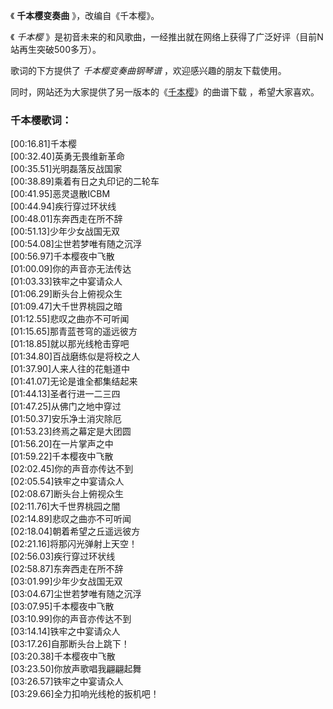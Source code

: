 

《 **千本樱变奏曲** 》，改编自《千本樱》。  
  
《 _千本樱_ 》是初音未来的和风歌曲，一经推出就在网络上获得了广泛好评（目前N站再生突破500多万）。  
  
歌词的下方提供了 _千本樱变奏曲钢琴谱_ ，欢迎感兴趣的朋友下载使用。  
  
同时，网站还为大家提供了另一版本的《[千本樱](Music-1801-千本樱-初音未来.html "千本樱")》的曲谱下载 ，希望大家喜欢。

### 千本樱歌词：

[00:16.81]千本樱  
[00:32.40]英勇无畏维新革命  
[00:35.51]光明磊落反战国家  
[00:38.89]乘着有日之丸印记的二轮车  
[00:41.95]恶灵退散ICBM  
[00:44.94]疾行穿过环状线  
[00:48.01]东奔西走在所不辞  
[00:51.13]少年少女战国无双  
[00:54.08]尘世若梦唯有随之沉浮  
[00:56.97]千本樱夜中飞散  
[01:00.09]你的声音亦无法传达  
[01:03.33]铁牢之中宴请众人  
[01:06.29]断头台上俯视众生  
[01:09.47]大千世界桃园之暗  
[01:12.55]悲叹之曲亦不可听闻  
[01:15.65]那青蓝苍穹的遥远彼方  
[01:18.85]就以那光线枪击穿吧  
[01:34.80]百战磨练似是将校之人  
[01:37.90]人来人往的花魁道中  
[01:41.07]无论是谁全都集结起来  
[01:44.13]圣者行进一二三四  
[01:47.25]从佛门之地中穿过  
[01:50.37]安乐净土消灾除厄  
[01:53.23]终焉之幕定是大团圆  
[01:56.20]在一片掌声之中  
[01:59.22]千本樱夜中飞散  
[02:02.45]你的声音亦传达不到  
[02:05.54]铁牢之中宴请众人  
[02:08.67]断头台上俯视众生  
[02:11.76]大千世界桃园之闇  
[02:14.89]悲叹之曲亦不可听闻  
[02:18.04]朝着希望之丘遥远彼方  
[02:21.16]将那闪光弹射上天空！  
[02:56.03]疾行穿过环状线  
[02:58.87]东奔西走在所不辞  
[03:01.99]少年少女战国无双  
[03:04.67]尘世若梦唯有随之沉浮  
[03:07.95]千本樱夜中飞散  
[03:10.99]你的声音亦传达不到  
[03:14.14]铁牢之中宴请众人  
[03:17.26]自那断头台上跳下！  
[03:20.38]千本樱夜中飞散  
[03:23.50]你放声歌唱我翩翩起舞  
[03:26.57]铁牢之中宴请众人  
[03:29.66]全力扣响光线枪的扳机吧！

